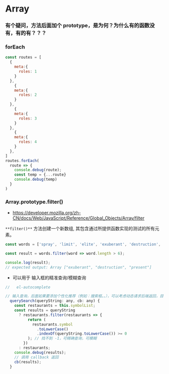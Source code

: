 # Array

### 有个疑问，方法后面加个 prototype，是为何？为什么有的函数没有，有的有？？？



### forEach

```js
const routes = [
  {
    meta:{
      roles: 1
    }
  },
    {
    meta:{
      roles: 2
    }
  },
    {
    meta:{
      roles: 3
    }
  },
    {
    meta:{
      roles: 4
    }
  },
]
routes.forEach(
  route => {
    console.debug(route);
    const temp = {...route}
    console.debug(temp)
  }
)
```







### Array.prototype.filter()

* https://developer.mozilla.org/zh-CN/docs/Web/JavaScript/Reference/Global_Objects/Array/filter

`**filter()**` 方法创建一个新数组, 其包含通过所提供函数实现的测试的所有元素。 

```js
const words = ['spray', 'limit', 'elite', 'exuberant', 'destruction', 'present'];

const result = words.filter(word => word.length > 6);

console.log(result);
// expected output: Array ["exuberant", "destruction", "present"]

```



* 可以用于 输入框的精准查询/模糊查询

```js
//   el-autocomplete

// 输入查询，后面如果要添加个性化推荐（例如：搜索框。。），可以考虑动态请求后端返回，目前暂时先在前端做
  querySearch(queryString: any, cb: any) {
    const restaurants = this.symbolList;
    const results = queryString
      ? restaurants.filter(restaurants => {
          return (
            restaurants.symbol
              .toLowerCase()
              .indexOf(queryString.toLowerCase()) >= 0
          ); // 找不到 -1，可精确查询，可模糊
        })
      : restaurants;
    console.debug(results);
    // 调用 callback 返回
    cb(results);
  }
```













